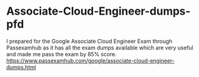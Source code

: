 # Associate-Cloud-Engineer-dumps-pfd
I prepared for the Google Associate Cloud Engineer Exam through Passexamhub as it has all the exam dumps available which are very useful and made me pass the exam by 85% score. https://www.passexamhub.com/google/associate-cloud-engineer-dumps.html
